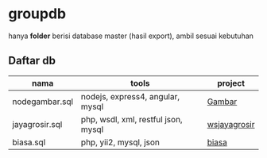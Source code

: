 # groupdb
hanya **folder** berisi database master (hasil export), ambil sesuai kebutuhan
## Daftar db
nama| tools| project
------------ | ------------- | -------------
nodegambar.sql| nodejs, express4, angular, mysql|[Gambar](https://github.com/kamal-F/Gambar)
jayagrosir.sql| php, wsdl, xml, restful json, mysql| [wsjayagrosir](https://github.com/kamal-F/wsjayagrosir)
biasa.sql| php, yii2, mysql, json|[biasa](https://github.com/kamal-F/biasa)
